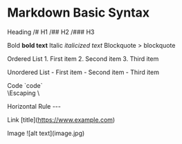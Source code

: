 # Markdown Basic Syntax

Heading	 /# H1
         /## H2
         /### H3
         
         
Bold	    **bold text**
Italic	  *italicized text*
Blockquote	> blockquote

Ordered List	1. First item
              2. Second item
              3. Third item
              
Unordered List	- First item
                - Second item
                - Third item
                
Code	           \`code`\
\Escaping          \

Horizontal Rule	   ---

Link	  \[title](https://www.example.com)

Image	\!\[alt text](image.jpg)
              
              
